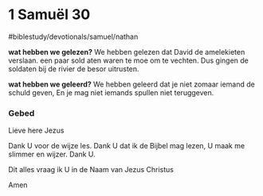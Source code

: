# 1 Samuël 30 
#biblestudy/devotionals/samuel/nathan

**wat hebben we gelezen?**
We hebben gelezen dat David de amelekieten verslaan. een paar sold aten waren te moe om te vechten. Dus gingen de soldaten bij de rivier de besor uitrusten. 

**wat hebben we geleerd?**
We hebben geleerd dat je niet zomaar iemand de schuld geven, En je mag niet iemands spullen niet teruggeven.

### Gebed
Lieve here Jezus 

Dank U voor de wijze les. Dank U dat ik de Bijbel mag lezen, U maak me slimmer en wijzer. Dank U.  

Dit alles vraag ik U in de Naam van Jezus Christus

Amen
